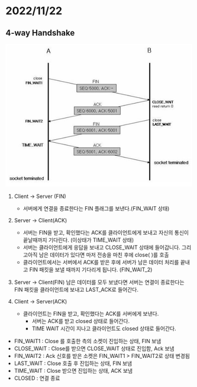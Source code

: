 # 2022/11/22

## 4-way Handshake

![img.png](../../Img/4way.png)


1. Client -> Server (FIN)
   - 서버에게 연결을 종료한다는 FIN 플래그를 보낸다.(FIN_WAIT 상태)

2. Server -> Client(ACK)
   - 서버는 FIN을 받고, 확인했다는 ACK를 클라이언트에게 보내고 자신의 통신이 끝날때까지 기다린다. (이상태가 TIME_WAIT 상태)
   - 서버는 클라이언트에게 응답을 보내고 CLOSE_WAIT 상태에 들어갑니다. 그리고아직 남은 데이터가 있다면 마저 전송을 마친 후에 close( )를 호출
   - 클라이언트에서는 서버에서 ACK를 받은 후에 서버가 남은 데이터 처리를 끝내고 FIN 패킷을 보낼 때까지 기다리게 됩니다. (FIN_WAIT_2)

3. Server -> Client(FIN)
   남은 데이터를 모두 보냈다면 서버는 연결이 종료한다는 FIN 패킷을 클라이언트에 보내고 LAST_ACK로 들어간다.

4. Client -> Server(ACK)
   - 클라이언트는 FIN을 받고, 확인했다는 ACK를 서버에게 보낸다.
     - 서버는 ACK를 받고 closed 상태로 들어간다.
     - TIME WAIT 시간이 지나고 클라이언트도 closed 상태로 들어간다.


- FIN_WAIT1 :	Close 를 호출한 측의 소켓이 진입하는 상태, FIN 보냄
- CLOSE_WAIT :	Close를 받으면 CLOSE_WAIT 상태로 진입함, Ack 보냄
- FIN_WAIT2 :	Ack 신호를 받은 소켓은  FIN_WAIT1 > FIN_WAIT2로 상태 변경됨
- LAST_WAIT :	Close 호출 후 진입하는 상태, FIN 보냄
- TIME_WAIT	:  Close 받으면 진입하는 상태, ACK 보냄
- CLOSED  :	연결 종료